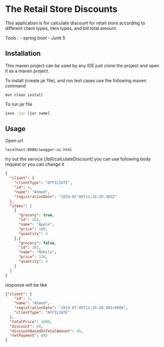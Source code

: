 # The Retail Store Discounts

This application is for calculate discount for retail store according to different client types, item types, and bill total amount.

Tools : 
    - spring boot
    - Junit 5

## Installation

This maven project can be used by any IDE just clone the project and open it as a maven project.

To install (create jar file), and run test cases use the following maven command

```maven
mvn clean install
```

To run jar file 

```cmd
java -jar [jar name]
```

## Usage

Open url 

```URL
localhost:8080/swagger-ui.html
```
try out the service [/bill/calculateDiscount] you can use following body request or you can change it 

```json
{
  "client": {
    "clientType": "AFFILIATE",
    "id": 1,
    "name": "Ahmed",
    "registrationDate": "2019-07-06T11:16:20.385Z"
  },
  "items": [
    {
      "grocery": true,
      "id": 101,
      "name": "Apple",
      "price": 100,
      "quantity": 4
    },{
      "grocery": false,
      "id": 102,
      "name": "Mobile",
      "price": 150,
      "quantity": 4
    }
  ]
}
```

response will be like
```json
{"client": {
    "id": 1,
    "name": "Ahmed",
    "registrationDate": "2019-07-06T11:16:20.385+0000",
    "clientType": "AFFILIATE"
  },
  "totalPrice": 1000,
  "discount": 60,
  "discountBasedOnTotalAmount": 45,
  "netPayment": 895
}
```
